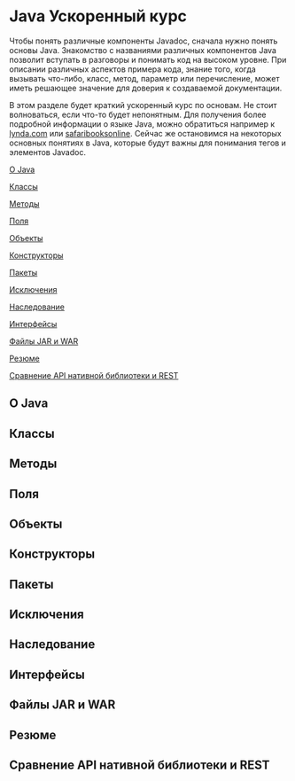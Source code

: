 # Java Ускоренный курс

Чтобы понять различные компоненты Javadoc, сначала нужно понять основы Java. Знакомство с названиями различных компонентов Java позволит вступать в разговоры и понимать код на высоком уровне. При описании различных аспектов примера кода, знание того, когда вызывать что-либо, класс, метод, параметр или перечисление, может иметь решающее значение для доверия к создаваемой документации.

В этом разделе будет краткий ускоренный курс по основам. Не стоит волноваться, если что-то будет непонятным. Для получения более подробной информации о языке Java, можно обратиться например к [lynda.com](https://www.lynda.com/) или [safaribooksonline](https://www.oreilly.com/). Сейчас же остановимся на некоторых основных понятиях в Java, которые будут важны для понимания тегов и элементов Javadoc.

[О Java](#about)

[Классы](#classes)

[Методы](#methods)

[Поля](#fields)

[Объекты](#objects)

[Конструкторы](#constructors)

[Пакеты](#packages)

[Исключения](#exceptions)

[Наследование](#inheritance)

[Интерфейсы](#interfaces)

[Файлы JAR и WAR](#jarWar)

[Резюме](#summary)

[Сравнение API нативной библиотеки и REST](#comparing)



<a name="about"></a>
## О Java

<a name="classes"></a>
## Классы

<a name="methods"></a>
## Методы

<a name="fields"></a>
## Поля

<a name="objects"></a>
## Объекты

<a name="constructors"></a>
## Конструкторы

<a name="packages"></a>
## Пакеты

<a name="exceptions"></a>
## Исключения

<a name="inheritance"></a>
## Наследование

<a name="interfaces"></a>
## Интерфейсы

<a name="jarWar"></a>
## Файлы JAR и WAR

<a name="summary"></a>
## Резюме

<a name="comparing"></a>
## Сравнение API нативной библиотеки и REST
